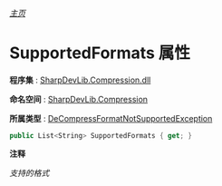 ###### [主页](./Index.md "主页")

# SupportedFormats 属性

**程序集** : [SharpDevLib.Compression.dll](./SharpDevLib.Compression.assembly.md "SharpDevLib.Compression.dll")

**命名空间** : [SharpDevLib.Compression](./SharpDevLib.Compression.namespace.md "SharpDevLib.Compression")

**所属类型** : [DeCompressFormatNotSupportedException](./SharpDevLib.Compression.DeCompressFormatNotSupportedException.md "DeCompressFormatNotSupportedException")

``` csharp
public List<String> SupportedFormats { get; }
```

**注释**

*支持的格式*



